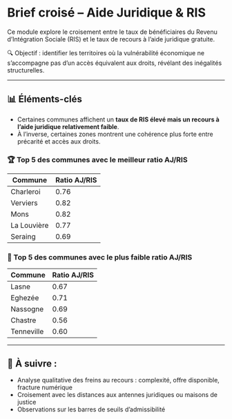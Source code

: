 
# Brief croisé – Aide Juridique & RIS

Ce module explore le croisement entre le taux de bénéficiaires du Revenu d’Intégration Sociale (RIS) et le taux de recours à l’aide juridique gratuite.

🔍 Objectif : identifier les territoires où la vulnérabilité économique ne s’accompagne pas d’un accès équivalent aux droits, révélant des inégalités structurelles.

---

## 📊 Éléments-clés

- Certaines communes affichent un **taux de RIS élevé mais un recours à l’aide juridique relativement faible**.
- À l’inverse, certaines zones montrent une cohérence plus forte entre précarité et accès aux droits.

### 🏆 Top 5 des communes avec le **meilleur ratio AJ/RIS**
| Commune     | Ratio AJ/RIS |
|-------------|---------------|
| Charleroi   | 0.76          |
| Verviers    | 0.82          |
| Mons        | 0.82          |
| La Louvière | 0.77          |
| Seraing     | 0.69          |

### 🚨 Top 5 des communes avec le **plus faible ratio AJ/RIS**
| Commune     | Ratio AJ/RIS |
|-------------|---------------|
| Lasne       | 0.67          |
| Eghezée     | 0.71          |
| Nassogne    | 0.69          |
| Chastre     | 0.56          |
| Tenneville  | 0.60          |

---

## 🧭 À suivre :

- Analyse qualitative des freins au recours : complexité, offre disponible, fracture numérique
- Croisement avec les distances aux antennes juridiques ou maisons de justice
- Observations sur les barres de seuils d’admissibilité


